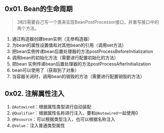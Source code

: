 ## 0x01. Bean的生命周期

> 3和5需要自己写一个类来实现BeanPostProcessor接口，并重写接口中的两个方法。

1. 通过构造器创建bean实例（无参构造器）
2. 为bean的属性设置值和对其他bean的引用（调用set方法）
3. 把bean实例传递bean后置处理器的方法postProcessBeforeInitialization
4. 调用bean的初始化方法（需要进行配置初始化的方法）
5. 把bean 实例传递bean后置处理器的方法postProcessAfterInitialization
6. bean可以使用了（获取到了对象）
7. 当容器关闭时，调用bean的销毁的方法（需要进行配置销毁的方法）

## 0x02. 注解属性注入

1. `@Autowired`：根据属性类型进行自动装配
2. `@Qualifier`：根据属性名称进行注入，要和`@Autowired`一起使用0
3. `@Resource`：可以根据类型注入，也可以根据名称注入
4. `@Value`：注入普通类型属性

